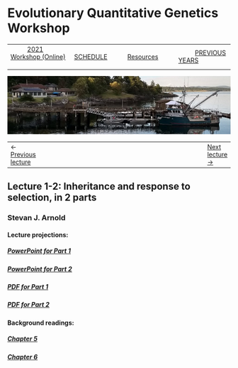 
# Evolutionary Quantitative Genetics Workshop #

|        |        |        |    |
|--------|---------------------------------------------|--------------------|------------------------------------------|
| &nbsp;&nbsp;&nbsp;&nbsp;&nbsp;&nbsp;&nbsp;&nbsp;&nbsp; [2021 Workshop (Online)](/index.html) &nbsp;&nbsp;&nbsp;&nbsp;&nbsp;&nbsp;&nbsp;&nbsp;&nbsp; | &nbsp;&nbsp;&nbsp;&nbsp;&nbsp;&nbsp;&nbsp;&nbsp;&nbsp;&nbsp;&nbsp;&nbsp; [SCHEDULE](schedule.html) &nbsp;&nbsp;&nbsp;&nbsp;&nbsp;&nbsp;&nbsp;&nbsp;&nbsp; | &nbsp;&nbsp;&nbsp;&nbsp;&nbsp;&nbsp;&nbsp;&nbsp;&nbsp;&nbsp;&nbsp;&nbsp; [Resources](resources.html) &nbsp;&nbsp;&nbsp;&nbsp;&nbsp;&nbsp;&nbsp;&nbsp;&nbsp; | &nbsp;&nbsp;&nbsp;&nbsp;&nbsp;&nbsp;&nbsp;&nbsp;&nbsp; [PREVIOUS YEARS](previous.html) &nbsp;&nbsp;&nbsp;&nbsp;&nbsp;&nbsp; |


<div align="left">
<img src="/media/FHLimage2018b.jpg" alt="FHL waterfront in 2018">
</div>

<table><tr><td>&larr; <a href="lecture1-1.html">Previous lecture</a></td><td width="665">&nbsp;</td><td> <a href="lecture1-3.html">Next lecture &rarr;</a></td></tr></table>
  

## Lecture 1-2: Inheritance and response to selection, in 2 parts ##

### Stevan J. Arnold ###
  
#### Lecture projections: ####
  
##### [PowerPoint for Part 1](https://drive.google.com/file/d/1SviIjNogoFk2YjFqeDboFtnbwQTR3J07/view?usp=sharing) #####
##### [PowerPoint for Part 2](https://drive.google.com/file/d/1TrTyWR0mC3-UW3pBVm-GUNMpaR4UuLAy/view?usp=sharing) #####

##### [PDF for Part 1](https://drive.google.com/file/d/1eylZZa3gN1V6XvAD7jmASX-L3eX_igsi/view?usp=sharing) #####
##### [PDF for Part 2](https://drive.google.com/file/d/13PTu7wGMVWNL9m5FuKlZq7vmtVRXp9vb/view?usp=sharing) #####


#### Background readings:  ####

##### [Chapter 5](https://drive.google.com/file/d/1EnXh_InUYDJtP8L7YxaJCZquFDWmcMPU/view?usp=sharing) ####
##### [Chapter 6](https://drive.google.com/file/d/1Yde1m5K6wez8kldeOWm5MsrkQmcbRY6_/view?usp=sharing) ####

  
